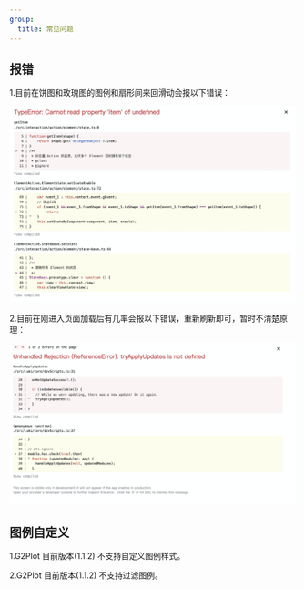 ```yaml
---
group:
  title: 常见问题
---
```


## 报错

1.目前在饼图和玫瑰图的图例和扇形间来回滑动会报以下错误：

![报错 1](../../assets/error1.png)

2.目前在刚进入页面加载后有几率会报以下错误，重新刷新即可，暂时不清楚原理：

![报错 2](../../assets/error2.png)

## 图例自定义

1.G2Plot 目前版本(1.1.2) 不支持自定义图例样式。

2.G2Plot 目前版本(1.1.2) 不支持过滤图例。
